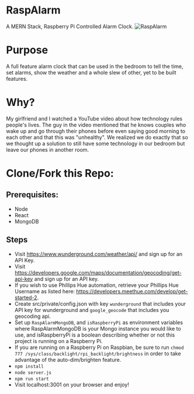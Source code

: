 # RaspAlarm

A MERN Stack, Raspberry Pi Controlled Alarm Clock.
![RaspAlarm](https://github.com/sfreeman422/RaspAlarm/raw/master/Images/cropped.jpg "RaspAlarm")

# Purpose

A full feature alarm clock that can be used in the bedroom to tell the time, set alarms, show the weather and a whole slew of other, yet to be built features.

# Why?

My girlfriend and I watched a YouTube video about how technology rules people's lives. The guy in the video mentioned that he knows couples who wake up and go through their phones before even saying good morning to each other and that this was "unhealthy". We realized we do exactly that so we thought up a solution to still have some technology in our bedroom but leave our phones in another room.

# Clone/Fork this Repo:

## Prerequisites:

- Node
- React
- MongoDB

## Steps

- Visit https://www.wunderground.com/weather/api/ and sign up for an API Key.
- Visit https://developers.google.com/maps/documentation/geocoding/get-api-key and sign up for an API key.
- If you wish to use Phillips Hue automation, retrieve your Phillips Hue Username as listed here: https://developers.meethue.com/develop/get-started-2.
- Create src/private/config.json with key `wunderground` that includes your API key for wunderground and `google_geocode` that includes you geocoding api.
- Set up `RaspAlarmMongoDB`, and `isRaspberryPi` as environment variables where RaspAlarmMongoDB is your Mongo instance you would like to use, and isRaspberryPi is a boolean describing whether or not this project is running on a Raspberry Pi.
- If you are running on a Raspberry Pi on Raspbian, be sure to run `chmod 777 /sys/class/backlight/rpi_backlight/brightness` in order to take advantage of the auto-dim/brighten feature.
- `npm install`
- `node server.js`
- `npm run start`
- Visit localhost:3001 on your browser and enjoy!
